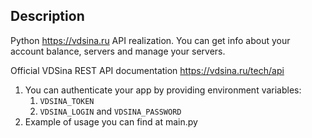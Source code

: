 ## Description

Python https://vdsina.ru API realization.
You can get info about your account balance, servers and manage your servers.

Official VDSina REST API documentation https://vdsina.ru/tech/api

1. You can authenticate your app by providing environment variables:
   1. `VDSINA_TOKEN`
   2. `VDSINA_LOGIN` and `VDSINA_PASSWORD`
2. Example of usage you can find at main.py
